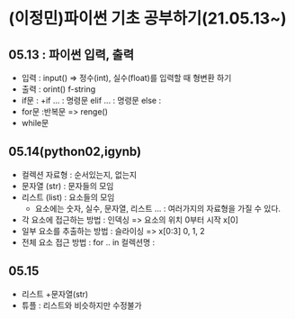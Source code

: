 # (이정민)파이썬 기초 공부하기(21.05.13~)
## 05.13 : 파이썬 입력, 출력
+ 입력 : input() => 정수(int), 실수(float)를 입력할 때 형변환 하기
+ 출력 : orint() f-string
+ if문 : 
  +if ... : 명령문 elif ... : 명령문 else :
+ for문 :반복문 => renge()
+ while문


## 05.14(python02,igynb)
+ 컬렉션 자료형 : 순서있는지, 없는지
+ 문자열 (str) : 문자들의 모임
+ 리스트 (list) : 요소들의 모임
   + 요소에는 숫자, 실수, 문자열, 리스트 ... : 여러가지의 자료형을 가질 수 있다.
+ 각 요소에 접근하는 방법 : 인덱싱 => 요소의 위치 0부터 시작 x[0]
+ 일부 요소를 추출하는 방법 : 슬라이싱 => x[0:3] 0, 1, 2 
+ 전체 요소 접근 방법 : for .. in 컬렉션명 :


## 05.15
+ 리스트
   +문자열(str)
+ 튜플 : 리스트와 비슷하지만 수정불가
